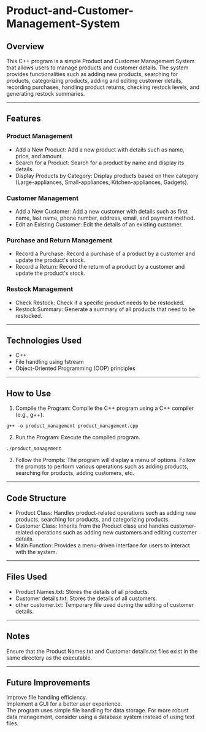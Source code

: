 # Product-and-Customer-Management-System
## Overview
This C++ program is a simple Product and Customer Management System that allows users to manage products and customer details. The system provides functionalities such as adding new products, searching for products, categorizing products, adding and editing customer details, recording purchases, handling product returns, checking restock levels, and generating restock summaries.

---

## Features
### Product Management
* Add a New Product: Add a new product with details such as name, price, and amount.
* Search for a Product: Search for a product by name and display its details.
* Display Products by Category: Display products based on their category (Large-appliances, Small-appliances, Kitchen-appliances, Gadgets).

### Customer Management
* Add a New Customer: Add a new customer with details such as first name, last name, phone number, address, email, and payment method.
* Edit an Existing Customer: Edit the details of an existing customer.

### Purchase and Return Management
* Record a Purchase: Record a purchase of a product by a customer and update the product's stock.
* Record a Return: Record the return of a product by a customer and update the product's stock.

### Restock Management
* Check Restock: Check if a specific product needs to be restocked.
* Restock Summary: Generate a summary of all products that need to be restocked.

---

## Technologies Used

* C++
* File handling using fstream
* Object-Oriented Programming (OOP) principles

---

## How to Use
1. Compile the Program: Compile the C++ program using a C++ compiler (e.g., g++).
```
g++ -o product_management product_management.cpp
```
2. Run the Program: Execute the compiled program.
```
./product_management
```
3. Follow the Prompts: The program will display a menu of options. Follow the prompts to perform various operations such as adding products, searching for products, adding customers, etc.

---

## Code Structure
* Product Class: Handles product-related operations such as adding new products, searching for products, and categorizing products.
* Customer Class: Inherits from the Product class and handles customer-related operations such as adding new customers and editing customer details.
* Main Function: Provides a menu-driven interface for users to interact with the system.

---

## Files Used
* Product Names.txt: Stores the details of all products.
* Customer details.txt: Stores the details of all customers.
* other customer.txt: Temporary file used during the editing of customer details.

---

## Notes
Ensure that the Product Names.txt and Customer details.txt files exist in the same directory as the executable.

---

## Future Improvements
Improve file handling efficiency.
<br>Implement a GUI for a better user experience.
<br>The program uses simple file handling for data storage. For more robust data management, consider using a database system instead of using text files.
